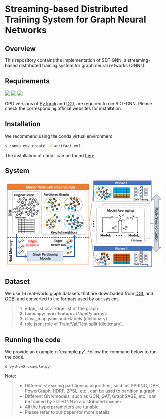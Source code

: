 # Streaming-based Distributed Training System for Graph Neural Networks

## Overview

This repository contains the implementation of SDT-GNN, a streaming-based distributed training system for graph neural networks (GNNs).


## Requirements

<!--PyTorch v2.0.1-->
<!--DGL=1.1.0-->
<!--CUDA=11.8-->

[![](https://img.shields.io/badge/PyTorch-2.0.1-blueviolet)](https://pytorch.org/get-started/)
[![](https://img.shields.io/badge/DGL-1.1.0-blue)](https://www.dgl.ai/pages/start.html)
[![](https://img.shields.io/badge/CUDA-11.8-green)](https://developer.nvidia.com/cuda-11-8-0-download-archive)

GPU versions of [PyTorch](https://pytorch.org/get-started/) and [DGL](https://www.dgl.ai/pages/start.html) are required to run SDT-GNN. Please check the corresponding official websites for installation.

## Installation

We recommend using the conda virtual environment

```bash
$ conda env create -f artifact.yml
```

The installation of conda can be found [here](https://docs.conda.io/projects/conda/en/latest/user-guide/install/index.html).

## System
![Image text](https://github.com/56307568721/SDT-GNN/blob/main/System.png)


## Dataset
We use 16 real-world graph datasets that are downloaded from [DGL](https://www.dgl.ai/) and [OGB](https://ogb.stanford.edu/), and converted to the formats used by our system.
> 1. edge_list.csv: edge list of the graph.
> 2. feats.npy: node features (NumPy array).
> 3. class_map.json: node labels (dictionary).
> 4. role.json: role of Train/Val/Test split (dictionary).


## Running the code

We provide an example in 'example.py'. Follow the command below to run the code.

```bash
$ python3 example.py
```

Note:
> - Different streaming partitioning algorithms, such as SPRING, DBH, PowerGraph, HDRF, 2PSL, etc., can be used to partition a graph.
> - Different GNN models, such as GCN, GAT, GraphSAGE, etc., can be trained by SDT-GNN in a distributed manner.
> - All the hyperparameters are tunable.  
> - Please refer to our paper for more details.  
